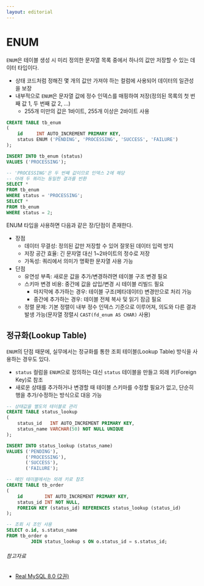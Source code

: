 ```yaml
---
layout: editorial
---
```


# ENUM

`ENUM`은 테이블 생성 시 미리 정의한 문자열 목록 중에서 하나의 값만 저장할 수 있는 데이터 타입이다.

- 상태 코드처럼 정해진 몇 개의 값만 가져야 하는 컬럼에 사용되어 데이터의 일관성을 보장
- 내부적으로 `ENUM`은 문자열 값에 정수 인덱스를 매핑하여 저장(정의된 목록의 첫 번째 값 1, 두 번째 값 2, ...)
    - 255개 미만의 값은 1바이트, 255개 이상은 2바이트 사용

```sql
CREATE TABLE tb_enum
(
    id     INT AUTO_INCREMENT PRIMARY KEY,
    status ENUM ('PENDING', 'PROCESSING', 'SUCCESS', 'FAILURE')
);

INSERT INTO tb_enum (status)
VALUES ('PROCESSING');

-- 'PROCESSING'은 두 번째 값이므로 인덱스 2에 해당
-- 아래 두 쿼리는 동일한 결과를 반환
SELECT *
FROM tb_enum
WHERE status = 'PROCESSING';
SELECT *
FROM tb_enum
WHERE status = 2;
```

ENUM 타입을 사용하면 다음과 같은 장/단점이 존재한다.

- 장점
    - 데이터 무결성: 정의된 값만 저장할 수 있어 잘못된 데이터 입력 방지
    - 저장 공간 효율: 긴 문자열 대신 1~2바이트의 정수로 저장
    - 가독성: 쿼리에서 의미가 명확한 문자열 사용 가능
- 단점
    - 유연성 부족: 새로운 값을 추가/변경하려면 테이블 구조 변경 필요
    - 스키마 변경 비용: 중간에 값을 삽입/변경 시 테이블 리빌드 필요
        - 마지막에 추가하는 경우: 테이블 구조(메타데이터) 변경만으로 처리 가능
        - 중간에 추가하는 경우: 테이블 전체 복사 및 읽기 잠금 필요
    - 정렬 문제: 기본 정렬이 내부 정수 인덱스 기준으로 이루어져, 의도와 다른 결과 발생 가능(문자열 정렬시 `CAST(fd_enum AS CHAR)` 사용)

## 정규화(Lookup Table)

`ENUM`의 단점 때문에, 실무에서는 정규화를 통한 조회 테이블(Lookup Table) 방식을 사용하는 경우도 있다.

- `status` 컬럼을 `ENUM`으로 정의하는 대신 `status` 테이블을 만들고 외래 키(Foreign Key)로 참조
- 새로운 상태를 추가하거나 변경할 때 테이블 스키마를 수정할 필요가 없고, 단순히 행을 추가/수정하는 방식으로 대응 가능

```sql
-- 상태값을 별도의 테이블로 관리
CREATE TABLE status_lookup
(
    status_id   INT AUTO_INCREMENT PRIMARY KEY,
    status_name VARCHAR(50) NOT NULL UNIQUE
);

INSERT INTO status_lookup (status_name)
VALUES ('PENDING'),
       ('PROCESSING'),
       ('SUCCESS'),
       ('FAILURE');

-- 메인 테이블에서는 외래 키로 참조
CREATE TABLE tb_order
(
    id        INT AUTO_INCREMENT PRIMARY KEY,
    status_id INT NOT NULL,
    FOREIGN KEY (status_id) REFERENCES status_lookup (status_id)
);

-- 조회 시 조인 사용
SELECT o.id, s.status_name
FROM tb_order o
         JOIN status_lookup s ON o.status_id = s.status_id;
```

###### 참고자료

- [Real MySQL 8.0 (2권)](https://kobic.net/book/bookInfo/view.do?isbn=9791158392727)
